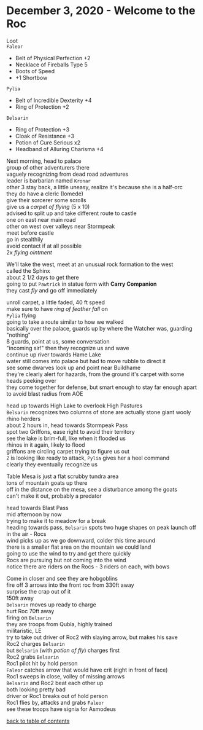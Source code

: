 # December 3, 2020 - Welcome to the Roc

Loot  
`Faleor`  
- Belt of Physical Perfection +2  
- Necklace of Fireballs Type 5  
- Boots of Speed  
- +1 Shortbow  

`Pylia`  
- Belt of Incredible Dexterity +4  
- Ring of Protection +2  

`Belsarin`  
- Ring of Protection +3  
- Cloak of Resistance +3  
- Potion of Cure Serious x2  
- Headband of Alluring Charisma +4  

Next morning, head to palace  
group of other adventurers there  
vaguely recognizing from dead road adventures  
leader is barbarian named `Kronar`  
other 3 stay back, a little uneasy, realize it's because she is a half-orc  
they do have a cleric (Iomede)  
give their sorcerer some scrolls  
give us a _carpet of flying_ (5 x 10)  
advised to split up and take different route to castle  
one on east near main road  
other on west over valleys near Stormpeak  
meet before castle  
go in stealthily  
avoid contact if at all possible  
2x _flying ointment_  

We'll take the west, meet at an unusual rock formation to the west  
called the Sphinx  
about 2 1/2 days to get there  
going to put `Pawtrick` in statue form with **Carry Companion**  
they cast _fly_ and go off immediately  

unroll carpet, a little faded, 40 ft speed  
make sure to have _ring of feather fall_ on  
`Pylia` flying  
going to take a route similar to how we walked  
basically over the palace, guards up by where the Watcher was, guarding "nothing"  
8 guards, point at us, some conversation  
"incoming sir!" then they recognize us and wave  
continue up river towards Hame Lake  
water still comes into palace but had to move rubble to direct it  
see some dwarves look up and point near Buildhame  
they're clearly alert for hazards, from the ground it's carpet with some heads peeking over  
they come together for defense, but smart enough to stay far enough apart to avoid blast radius from AOE  

head up towards High Lake to overlook High Pastures  
`Belsarin` recognizes two columns of stone are actually stone giant wooly rhino herders  
about 2 hours in, head towards Stormpeak Pass  
spot two Griffons, ease right to avoid their territory  
see the lake is brim-full, like when it flooded us  
rhinos in it again, likely to flood  
griffons are circling carpet trying to figure us out  
`Z` is looking like ready to attack, `Pylia` gives her a heel command  
clearly they eventually recognize us  

Table Mesa is just a flat scrubby tundra area  
tons of mountain goats up there  
off in the distance on the mesa, see a disturbance among the goats  
can't make it out, probably a predator  

head towards Blast Pass  
mid afternoon by now  
trying to make it to meadow for a break  
heading towards pass, `Belsarin` spots two huge shapes on peak launch off in the air - Rocs  
wind picks up as we go downward, colder this time around  
there is a smaller flat area on the mountain we could land  
going to use the wind to try and get there quickly  
Rocs are pursuing but not coming into the wind  
notice there are riders on the Rocs - 3 riders on each, with bows  

Come in closer and see they are hobgoblins  
fire off 3 arrows into the front roc from 330ft away  
surprise the crap out of it  
150ft away  
`Belsarin` moves up ready to charge  
hurt Roc 70ft away  
firing on `Belsarin`  
they are troops from Qubla, highly trained  
militaristic, LE  
try to take out driver of Roc2 with slaying arrow, but makes his save  
Roc2 charges `Belsarin`   
but `Belsarin` (with _potion of fly_) charges first  
Roc2 grabs `Belsarin`  
Roc1 pilot hit by hold person  
`Faleor` catches arrow that would have crit (right in front of face)  
Roc1 sweeps in close, volley of missing arrows  
`Belsarin` and Roc2 beat each other up  
both looking pretty bad  
driver or Roc1 breaks out of hold person  
Roc1 flies by, attacks and grabs `Faleor`  
see these troops have signia for Asmodeus  

[back to table of contents](/sessions/README.md)

